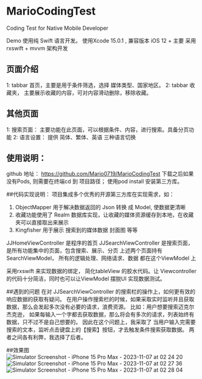 # MarioCodingTest
Coding Test for Native Mobile Developer

Demo 使用纯 Swift 语言开发。
使用Xcode 15.0.1 , 兼容版本 iOS 12 + 
主要 采用 rxswift + mvvm 架构开发

## 页面介绍
1: tabbar 首页，主要是用于条件筛选，选择 媒体类型、国家地区。
2: tabbar 收藏夹， 主要展示收藏的内容，可对内容滑动删除，移除收藏。
## 其他页面
1: 搜索页面： 主要功能在此页面，可以根据条件、内容，进行搜索。具备分页功能
2: 语言设置： 提供 简体、繁体、英语 三种语言切换


## 使用说明：

github 地址： https://github.com/Mario0719/MarioCodingTest
下载之后如果没有Pods, 则需要在终端cd 到 项目路径； 使用pod install 安装第三方库。

##代码实现说明：
项目集成多个优秀的开源第三方库在实现需求，如：
1. ObjectMapper 用于解决数据返回的 Json 转换 成 Model, 使数据更清晰
2. 收藏功能使用了 Realm 数据库实现，让收藏的媒体资源缓存到本地，在收藏夹可以直接取出来展示
3. Kingfisher 用于展示 搜索到的媒体数据 封面图 等等

JJHomeViewController 是程序的首页
JJSearchViewController 是搜索页面，是所有功能集中的页面，包含搜索、展示、分页
上述两个页面持有 SearchViewModel， 所有的逻辑处理、网络请求、数据 都在这个ViewModel 上

采用rxswift 来实现数据的绑定， 简化tableView 的胶水代码。让 Viewcontroller 的代码十分简洁，同时也可以让ViewModel 摆脱UI 实现数据测试。

##遇到的问题
在对 JJSearchViewController 的搜索栏的操作上，如何更有效的响应数据的获取有疑问。
在用户操作搜索栏的时候，如果采取实时监听并且获取数据，那么会发起多次没有必要的请求，浪费资源。 比如：用户想要搜索迈克尔杰克逊， 如果每输入一个字都去获取数据，那么将会有多次的请求，列表始终有数据，只不过不是自己想要的。
因此在这个问题上，我采取了 当用户输入完需要搜索的文本，监听点击键盘上的【搜索】按钮，才去触发条件搜索获取数据。
两者之间各有利弊，我选择了后者。


##效果图 
![Simulator Screenshot - iPhone 15 Pro Max - 2023-11-07 at 02 24 20](https://github.com/Mario0719/MarioCodingTest/assets/10015147/3ed58fa1-494d-4108-88ee-f8ed0fc52cd3)
![Simulator Screenshot - iPhone 15 Pro Max - 2023-11-07 at 02 27 36](https://github.com/Mario0719/MarioCodingTest/assets/10015147/acfd7230-bb95-44b0-be64-c253dfbbf406)
![Simulator Screenshot - iPhone 15 Pro Max - 2023-11-07 at 02 28 04](https://github.com/Mario0719/MarioCodingTest/assets/10015147/02f9ed69-9676-40a5-8cbc-3b7734ec1a00)
